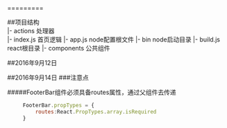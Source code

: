 =========

##项目结构   
            |- actions              处理器  
                |- index.js         首页逻辑
            |- app.js               node配置根文件
            |- bin                  node启动目录
            |- build.js             react根目录
            |- components           公共组件

##2016年9月12日



##2016年9月14日
###注意点


#####FooterBar组件必须具备routes属性，通过父组件去传递


```javascript
     FooterBar.propTypes = {
         routes:React.PropTypes.array.isRequired
     }
```  


